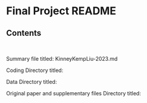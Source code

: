 # Final Project README

## Contents

&nbsp;

Summary file titled: KinneyKempLiu-2023.md

Coding Directory titled:

Data Directory titled:

Original paper and supplementary files Directory titled:


